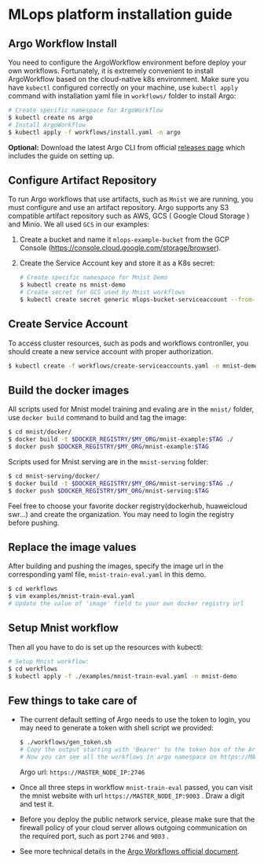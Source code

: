 # MLops platform installation guide

## Argo Workflow Install
You need to configure the ArgoWorkflow environment before deploy your own workflows. Fortunately, it is extremely convenient to install ArgoWorkflow based on the cloud-native k8s environment. Make sure you have `kubectl` configured correctly on your machine, use `kubectl apply` command with installation yaml file in `workflows/` folder to install Argo:

```bash
# Create specific namespace for ArgoWorkflow
$ kubectl create ns argo
# Install ArgoWorkflow
$ kubectl apply -f workflows/install.yaml -n argo
```

**Optional:** Download the latest Argo CLI from official [releases page](https://github.com/argoproj/argo-workflows/releases/latest) which includes the guide on setting up.

## Configure Artifact Repository
To run Argo workflows that use artifacts, such as `Mnist` we are running, you must configure and use an artifact repository. Argo supports any S3 compatible artifact repository such as AWS, GCS ( Google Cloud Storage ) and Minio. We all used `GCS` in our examples:
1. Create a bucket and name it `mlops-example-bucket` from the GCP Console (https://console.cloud.google.com/storage/browser).  

2.  Create the Service Account key and store it as a K8s secret:
    ```bash
    # Create specific namespace for Mnist Demo
    $ kubectl create ns mnist-demo
    # Create secret for GCS used by Mnist workflows
    $ kubectl create secret generic mlops-bucket-serviceaccount --from-file=serviceAccountKey=<YOUR-SERVICE-ACCOUNT-KEY-file> -n mnist-demo
    ```

## Create Service Account
To access cluster resources, such as pods and workflows contronller, you should create a new service account with proper authorization.

```bash
$ kubectl create -f workflows/create-serviceaccounts.yaml -n mnist-demo
```

## Build the docker images

All scripts used for Mnist model training and evaling are in the `mnist/` folder, use `docker build` command to build and tag the image:

```bash
$ cd mnist/docker/
$ docker build -t $DOCKER_REGISTRY/$MY_ORG/mnist-example:$TAG ./
$ docker push $DOCKER_REGISTRY/$MY_ORG/mnist-example:$TAG
```

Scripts used for Mnist serving are in the `mnist-serving` folder:
```bash
$ cd mnist-serving/docker/
$ docker build -t $DOCKER_REGISTRY/$MY_ORG/mnist-serving:$TAG ./
$ docker push $DOCKER_REGISTRY/$MY_ORG/mnist-serving:$TAG
```

Feel free to choose your favorite docker registry(dockerhub, huaweicloud swr...) and create the organization. You may need to login the registry before pushing.


## Replace the image values
After building and pushing the images, specify the image url in the corresponding yaml file, `mnist-train-eval.yaml` in this demo.

```bash 
$ cd workflows
$ vim examples/mnist-train-eval.yaml
# Update the value of 'image' field to your own docker registry url
```

## Setup Mnist workflow
Then all you have to do is set up the resources with kubectl:
```bash
# Setup Mnist workflow:
$ cd workflows
$ kubectl apply -f ./examples/mnist-train-eval.yaml -n mnist-demo
```

## Few things to take care of
- The current default setting of Argo needs to use the token to login, you may need to generate a token with shell script we provided:
    ```bash
    $ ./workflows/gen_token.sh
    # Copy the output starting with 'Bearer' to the token box of the Argo login interface (https://MASTER_NODE_IP:2746)
    # Now you can see all the workflows in argo namespace on https://MASTER_NODE_IP:2746/workflows/argo web.
    ```
    Argo url: `https://MASTER_NODE_IP:2746`

- Once all three steps in workflow `mnist-train-eval` passed, you can visit the mnist website with url `https://MASTER_NODE_IP:9003` . Draw a digit and test it.

- Before you deploy the public network service, please make sure that the firewall policy of your cloud server allows outgoing communication on the required port, such as port `2746` and `9003` .

- See more technical details in the [Argo Workflows official document](https://argoproj.github.io/argo-workflows/).
